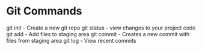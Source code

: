 # Git Commands

git init - Create a new git repo
git status - view changes to your project code
git add - Add files to staging area
git commit - Creates a new commit with files from staging area
git log - View recent commits